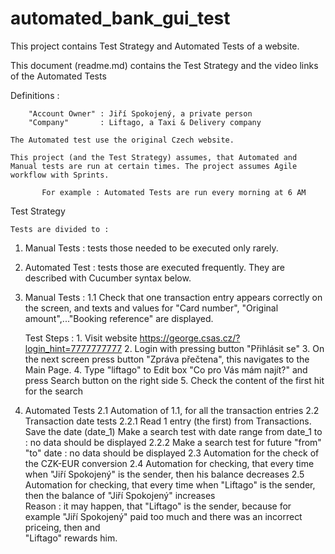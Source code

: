 # automated_bank_gui_test

This project contains Test Strategy and Automated Tests of a website. 

This document (readme.md) contains the Test Strategy and the video links of the Automated Tests

   Definitions :

        "Account Owner" : Jiří Spokojený, a private person
        "Company"       : Liftago, a Taxi & Delivery company

    The Automated test use the original Czech website. 
    
    This project (and the Test Strategy) assumes, that Automated and Manual tests are run at certain times. The project assumes Agile workflow with Sprints.
    
           For example : Automated Tests are run every morning at 6 AM
           
Test Strategy

    Tests are divided to : 

1. Manual Tests   : tests those needed to be executed only rarely.
 
2. Automated Test : tests those are executed frequently. They are described with Cucumber syntax below.


1. Manual Tests : 
    1.1   Check that one transaction entry appears correctly on the screen, and texts and values for "Card number", "Original amount",..."Booking             reference" are displayed.

    Test Steps : 1. Visit website https://george.csas.cz/?login_hint=7777777777 
                 2. Login with pressing button "Přihlásit se"
                 3. On the next screen press button "Zpráva přečtena", this navigates to the Main Page.
                 4. Type "liftago" to Edit box "Co pro Vás mám najít?" and press Search button on the right side 
                 5. Check the content of the first hit for the search
             




    
2. Automated Tests
    2.1  Automation of 1.1, for all the transaction entries
    2.2  Transaction date tests
         2.2.1  Read 1 entry (the first) from Transactions. Save the date (date_1)
                Make a search test with date range from date_1 to <earlier date>   : no data should be displayed
         2.2.2  Make a search test for future "from" "to" date :  no data should be displayed
    2.3  Automation for the check of the CZK-EUR conversion
    2.4  Automation for checking, that every time when "Jiří Spokojený"  is the sender, then his balance decreases 
    2.5  Automation for checking, that every time when "Liftago" is the sender, then the balance of "Jiří Spokojený" increases    
         Reason : it may happen, that "Liftago" is the sender, because for example "Jiří Spokojený" paid too much and there was an incorrect priceing, then and    
                  "Liftago" rewards him. 
